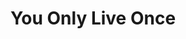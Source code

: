 ---
ee_id: '4239'
site: '1'
type: '2'
url: 2014-051-you-only-live-once
title: You Only Live Once
year: '2014'
display_year: '2014'
medium: Foam pool noodles, necklace, rubber wristband, tailored Nike sweatpant leg,
  tailored Hooters sweatpant leg, tailored Bravado Arcangel Surfware sweatpant leg
dims: 140 cm x variable width x variable depth
pitch:
ps:
live_url:
related:
youtube:
related_code:
imgs: you-only-live-once-2014-051-detail-Heart-01-database-SM.jpg,you-only-live-once-2014-051-full-Heart-01-database-SM.jpg
subheading:
download:
add_credit:
add_credits:
commission:
layout: things-i-made
---